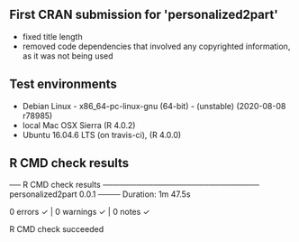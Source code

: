 
## First CRAN submission for 'personalized2part'

* fixed title length
* removed code dependencies that involved any copyrighted information, as it was not being used

## Test environments

* Debian Linux - x86_64-pc-linux-gnu (64-bit) - (unstable) (2020-08-08 r78985)
* local Mac OSX Sierra (R 4.0.2)
* Ubuntu 16.04.6 LTS (on travis-ci), (R 4.0.0)

## R CMD check results


── R CMD check results ──────────────────────────── personalized2part 0.0.1 ────
Duration: 1m 47.5s

0 errors ✓ | 0 warnings ✓ | 0 notes ✓

R CMD check succeeded

